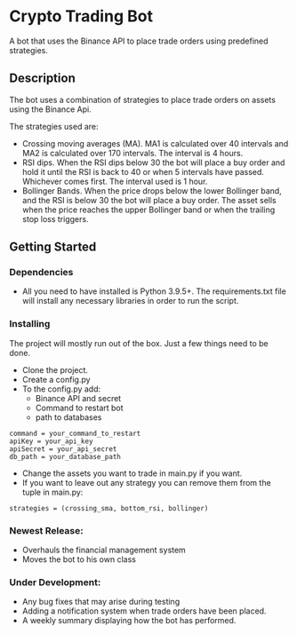 # Crypto Trading Bot

A bot that uses the Binance API to place trade orders using predefined strategies.

## Description

The bot uses a combination of strategies to place trade orders on assets using the Binance Api.

The strategies used are:
* Crossing moving averages (MA). MA1 is calculated over 40 intervals and MA2 is calculated over 170 intervals. 
  The interval is 4 hours.
* RSI dips. When the RSI dips below 30 the bot will place a buy order and hold it until the RSI is back to 40 
  or when 5 intervals have passed. Whichever comes first. The interval used is 1 hour.
* Bollinger Bands. When the price drops below the lower Bollinger band, and the RSI is below 30 the bot will place a buy order.
  The asset sells when the price reaches the upper Bollinger band or when the trailing stop loss triggers. 

## Getting Started

### Dependencies

* All you need to have installed is Python 3.9.5+. The requirements.txt file will install any necessary libraries in order to run the script.

### Installing

The project will mostly run out of the box. Just a few things need to be done.

* Clone the project.
* Create a config.py
* To the config.py add:
  * Binance API and secret
  * Command to restart bot
  * path to databases
```
command = your_command_to_restart
apiKey = your_api_key
apiSecret = your_api_secret
db_path = your_database_path
```

* Change the assets you want to trade in main.py if you want.
* If you want to leave out any strategy you can remove them from the tuple in main.py:
```
strategies = (crossing_sma, bottom_rsi, bollinger)
```

### Newest Release:

* Overhauls the financial management system
* Moves the bot to his own class

### Under Development:

* Any bug fixes that may arise during testing
* Adding a notification system when trade orders have been placed.
* A weekly summary displaying how the bot has performed.

